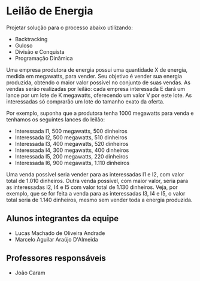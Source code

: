 # Leilão de Energia

Projetar solução para o processo abaixo utilizando:

* Backtracking
* Guloso
* Divisão e Conquista
* Programação Dinâmica

Uma empresa produtora de energia possui uma quantidade X de energia, medida em megawatts, para vender. Seu objetivo
é vender sua energia produzida, obtendo o maior valor possível no conjunto de suas vendas. As vendas serão realizadas
por leilão: cada empresa interessada E dará um lance por um lote de K megawatts, oferecendo um valor V por este lote. As
interessadas só comprarão um lote do tamanho exato da oferta.

Por exemplo, suponha que a produtora tenha 1000 megawatts para venda e tenhamos os seguintes lances do leilão:

* Interessada I1, 500 megawatts, 500 dinheiros
* Interessada I2, 500 megawatts, 510 dinheiros
* Interessada I3, 400 megawatts, 520 dinheiros
* Interessada I4, 300 megawatts, 400 dinheiros
* Interessada I5, 200 megawatts, 220 dinheiros
* Interessada I6, 900 megawatts, 1.110 dinheiros

Uma venda possível seria vender para as interessadas I1 e I2, com valor total de 1.010 dinheiros. Outra venda possível, com
maior valor, seria para as interessadas I2, I4 e I5 com valor total de 1.130 dinheiros. Veja, por exemplo, que se for feita a
venda para as interessadas I3, I4 e I5, o valor total seria de 1.140 dinheiros, mesmo sem vender toda a energia produzida.

## Alunos integrantes da equipe

* Lucas Machado de Oliveira Andrade
* Marcelo Aguilar Araújo D'Almeida

## Professores responsáveis

* João Caram

